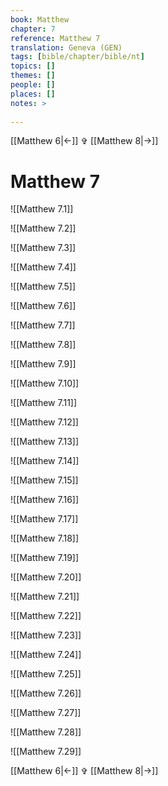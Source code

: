 ```yaml
---
book: Matthew
chapter: 7
reference: Matthew 7
translation: Geneva (GEN)
tags: [bible/chapter/bible/nt]
topics: []
themes: []
people: []
places: []
notes: >
  
---
```


[[Matthew 6|<-]] ✞ [[Matthew 8|->]]

# Matthew 7

![[Matthew 7.1]]

![[Matthew 7.2]]

![[Matthew 7.3]]

![[Matthew 7.4]]

![[Matthew 7.5]]

![[Matthew 7.6]]

![[Matthew 7.7]]

![[Matthew 7.8]]

![[Matthew 7.9]]

![[Matthew 7.10]]

![[Matthew 7.11]]

![[Matthew 7.12]]

![[Matthew 7.13]]

![[Matthew 7.14]]

![[Matthew 7.15]]

![[Matthew 7.16]]

![[Matthew 7.17]]

![[Matthew 7.18]]

![[Matthew 7.19]]

![[Matthew 7.20]]

![[Matthew 7.21]]

![[Matthew 7.22]]

![[Matthew 7.23]]

![[Matthew 7.24]]

![[Matthew 7.25]]

![[Matthew 7.26]]

![[Matthew 7.27]]

![[Matthew 7.28]]

![[Matthew 7.29]]

[[Matthew 6|<-]] ✞ [[Matthew 8|->]]
